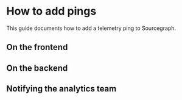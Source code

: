 # How to add pings

This guide documents how to add a telemetry ping to Sourcegraph.

## On the frontend

## On the backend

## Notifying the analytics team
